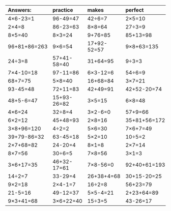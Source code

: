 | Answers: | practice | makes | perfect | ! |
| :--- | :--- | :--- | :--- | :--- |
| 4×6-23=1 | 96-49=47 | 42÷6=7 | 2×5=10 | 7×4=28 | 
| 2×4=8 | 86-23=63 | 8×8=64 | 27÷3=9 | 9×3+9=36 | 
| 8×5=40 | 8×3=24 | 9+76=85 | 85+13=98 | 81+7=88 | 
| 96+81+86=263 | 9×6=54 | 17+92-52=57 | 9×8+63=135 | 48+50=98 | 
| 24÷3=8 | 57+41-58=40 | 31+64=95 | 9÷3=3 | 5×7=35 | 
| 7×4-10=18 | 97-11=86 | 6×3-12=6 | 54÷6=9 | 35÷7=5 | 
| 68+7=75 | 5×8=40 | 16+68=84 | 3×7=21 | 12÷2=6 | 
| 93-45=48 | 72+11=83 | 42+49=91 | 42+52-20=74 | 7×7=49 | 
| 48+5-6=47 | 15+93-26=82 | 3×5=15 | 6×8=48 | 7×2=14 | 
| 4×6=24 | 32÷8=4 | 3×2-6=0 | 57+9=66 | 3×4=12 | 
| 6×2=12 | 45+48=93 | 2×8=16 | 35+81+56=172 | 66+3=69 | 
| 3×8+96=120 | 4÷2=2 | 5×6=30 | 7×6+7=49 | 4×3-3=9 | 
| 39+79-86=32 | 63-45=18 | 5×2=10 | 10÷5=2 | 1×3=3 | 
| 2×7+68=82 | 24-20=4 | 8×1=8 | 2×7=14 | 28÷7=4 | 
| 8×7=56 | 30÷6=5 | 7×8=56 | 3×1=3 | 6×9+29=83 | 
| 3×6+17=35 | 46+32-17=61 | 7×8-56=0 | 92+40+61=193 | 28÷4=7 | 
| 14÷2=7 | 33-29=4 | 26+38+4=68 | 30+15-20=25 | 98-89=9 | 
| 9×2=18 | 2×4-1=7 | 16÷2=8 | 56+23=79 | 79-35=44 | 
| 21-5=16 | 49-12=37 | 5×5-4=21 | 2+23+64=89 | 7×5-28=7 | 
| 9×3+41=68 | 3×6+22=40 | 15÷3=5 | 43-26=17 | 8×2+87=103 | 
